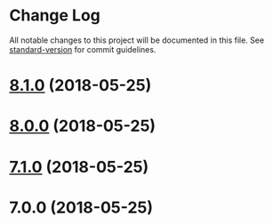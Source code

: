 # Change Log

All notable changes to this project will be documented in this file. See [standard-version](https://github.com/conventional-changelog/standard-version) for commit guidelines.

<a name="8.1.0"></a>
# [8.1.0](https://github.com/frxception/progress-bar-demo-app/compare/v8.0.0...v8.1.0) (2018-05-25)



<a name="8.0.0"></a>
# [8.0.0](https://github.com/frxception/progress-bar-demo-app/compare/v7.1.0...v8.0.0) (2018-05-25)



<a name="7.1.0"></a>
# [7.1.0](https://github.com/frxception/progress-bar-demo-app/compare/v7.0.0...v7.1.0) (2018-05-25)



<a name="7.0.0"></a>
# 7.0.0 (2018-05-25)
